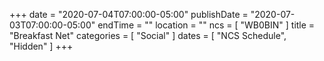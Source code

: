 +++
date = "2020-07-04T07:00:00-05:00"
publishDate = "2020-07-03T07:00:00-05:00"
endTime = ""
location = ""
ncs = [ "WB0BIN" ]
title = "Breakfast Net"
categories = [ "Social" ]
dates = [ "NCS Schedule", "Hidden" ]
+++
